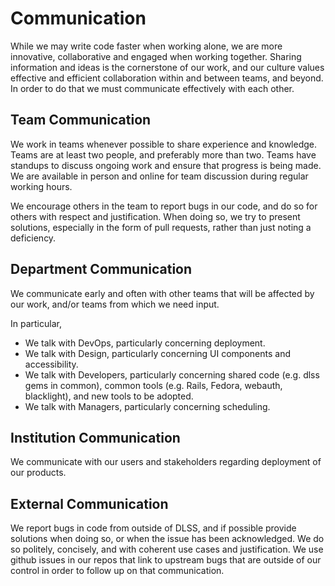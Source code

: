 # Communication

While we may write code faster when working alone, we are more innovative, collaborative and engaged when working together.  Sharing information and ideas is the cornerstone of our work, and our culture values effective and efficient collaboration within and between teams, and beyond.  In order to do that we must communicate effectively with each other.

## Team Communication

We work in teams whenever possible to share experience and knowledge.  Teams are at least two people, and preferably more than two.  Teams have standups to discuss ongoing work and ensure that progress is being made. We are available in person and online for team discussion during regular working hours.

We encourage others in the team to report bugs in our code, and do so for others with respect and justification.  When doing so, we try to present solutions, especially in the form of pull requests, rather than just noting a deficiency.


## Department Communication

We communicate early and often with other teams that will be affected by our work, and/or teams from which we need input.

In particular,

 - We talk with DevOps, particularly concerning deployment.
 - We talk with Design, particularly concerning UI components and accessibility.
 - We talk with Developers, particularly concerning shared code (e.g. dlss gems in common), common tools (e.g. Rails, Fedora, webauth, blacklight), and new tools to be adopted.
 - We talk with Managers, particularly concerning scheduling.


## Institution Communication

We communicate with our users and stakeholders regarding deployment of our products.


## External Communication

We report bugs in code from outside of DLSS, and if possible provide solutions when doing so, or when the issue has been acknowledged.  We do so politely, concisely, and with coherent use cases and justification. We use github issues in our repos that link to upstream bugs that are outside of our control in order to follow up on that communication.
